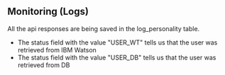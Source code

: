 ## Monitoring (Logs) ##

All the api responses are being saved in the log_personality table.

* The status field with the value "USER_WT" tells us that the user was retrieved from IBM Watson
* The status field with the value "USER_DB" tells us that the user was retrieved from DB
